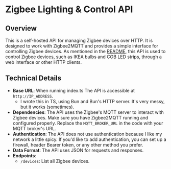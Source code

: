 # Zigbee Lighting & Control API

## Overview
This is a self-hosted API for managing Zigbee devices over HTTP. It is designed to work with Zigbee2MQTT and provides a simple interface for controlling Zigbee devices.
As mentioned in the [README](../README.md), this API is used to control Zigbee devices, such as IKEA bulbs and COB LED strips, through a web interface or other HTTP clients.


## Technical Details
- **Base URL**: When running index.ts The API is accessible at `http://IP_ADDRESS`.
  - I wrote this in TS, using Bun and Bun's HTTP server. It's very messy, but it works (sometimes).
- **Dependencies**: The API uses the Zigbee's MQTT server to interact with Zigbee devices. Make sure you have Zigbee2MQTT running and configured properly. Replace the `MQTT_BROKER_URL` in the code with your MQTT broker's URL.
- **Authentication**: The API does not use authentication because I like my network a little spicy. If you'd like to add authentication, you can set up a firewall, header Bearer token, or any other method you prefer.
- **Data Format**: The API uses JSON for requests and responses.
- **Endpoints**:
  - `/devices`: List all Zigbee devices.
